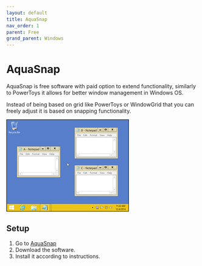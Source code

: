 ```yaml
---
layout: default
title: AquaSnap
nav_order: 1
parent: Free
grand_parent: Windows
---
```


# AquaSnap

AquaSnap is free software with paid option to extend functionality, similarly to PowerToys it allows for better window management in Windows OS.

Instead of being based on grid like PowerToys or WindowGrid that you can freely adjust it is based on snapping functionality.

![Gif is broken :C](../../../assets/images/aquasnap.gif)

## Setup

1. Go to [AquaSnap](https://www.nurgo-software.com/products/aquasnap)
2. Download the software.
3. Install it according to instructions.